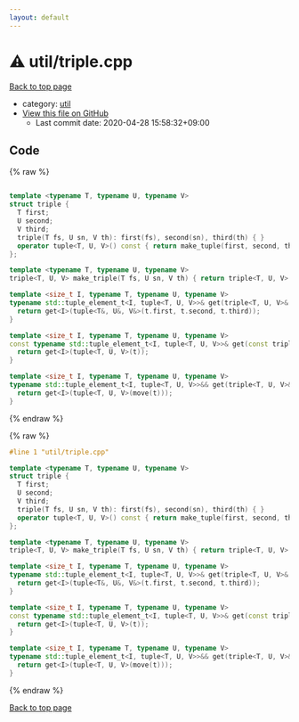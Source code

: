```yaml
---
layout: default
---
```


<!-- mathjax config similar to math.stackexchange -->
<script type="text/javascript" async
  src="https://cdnjs.cloudflare.com/ajax/libs/mathjax/2.7.5/MathJax.js?config=TeX-MML-AM_CHTML">
</script>
<script type="text/x-mathjax-config">
  MathJax.Hub.Config({
    TeX: { equationNumbers: { autoNumber: "AMS" }},
    tex2jax: {
      inlineMath: [ ['$','$'] ],
      processEscapes: true
    },
    "HTML-CSS": { matchFontHeight: false },
    displayAlign: "left",
    displayIndent: "2em"
  });
</script>

<script type="text/javascript" src="https://cdnjs.cloudflare.com/ajax/libs/jquery/3.4.1/jquery.min.js"></script>
<script src="https://cdn.jsdelivr.net/npm/jquery-balloon-js@1.1.2/jquery.balloon.min.js" integrity="sha256-ZEYs9VrgAeNuPvs15E39OsyOJaIkXEEt10fzxJ20+2I=" crossorigin="anonymous"></script>
<script type="text/javascript" src="../../assets/js/copy-button.js"></script>
<link rel="stylesheet" href="../../assets/css/copy-button.css" />


# :warning: util/triple.cpp

<a href="../../index.html">Back to top page</a>

* category: <a href="../../index.html#05c7e24700502a079cdd88012b5a76d3">util</a>
* <a href="{{ site.github.repository_url }}/blob/master/util/triple.cpp">View this file on GitHub</a>
    - Last commit date: 2020-04-28 15:58:32+09:00




## Code

<a id="unbundled"></a>
{% raw %}
```cpp

template <typename T, typename U, typename V>
struct triple {
  T first;
  U second;
  V third;
  triple(T fs, U sn, V th): first(fs), second(sn), third(th) { }
  operator tuple<T, U, V>() const { return make_tuple(first, second, third); }
};

template <typename T, typename U, typename V>
triple<T, U, V> make_triple(T fs, U sn, V th) { return triple<T, U, V>(fs, sn, th); }

template <size_t I, typename T, typename U, typename V>
typename std::tuple_element_t<I, tuple<T, U, V>>& get(triple<T, U, V>& t) {
  return get<I>(tuple<T&, U&, V&>(t.first, t.second, t.third));
}

template <size_t I, typename T, typename U, typename V>
const typename std::tuple_element_t<I, tuple<T, U, V>>& get(const triple<T, U, V>& t) {
  return get<I>(tuple<T, U, V>(t));
}

template <size_t I, typename T, typename U, typename V>
typename std::tuple_element_t<I, tuple<T, U, V>>&& get(triple<T, U, V>&& t) {
  return get<I>(tuple<T, U, V>(move(t)));
}

```
{% endraw %}

<a id="bundled"></a>
{% raw %}
```cpp
#line 1 "util/triple.cpp"

template <typename T, typename U, typename V>
struct triple {
  T first;
  U second;
  V third;
  triple(T fs, U sn, V th): first(fs), second(sn), third(th) { }
  operator tuple<T, U, V>() const { return make_tuple(first, second, third); }
};

template <typename T, typename U, typename V>
triple<T, U, V> make_triple(T fs, U sn, V th) { return triple<T, U, V>(fs, sn, th); }

template <size_t I, typename T, typename U, typename V>
typename std::tuple_element_t<I, tuple<T, U, V>>& get(triple<T, U, V>& t) {
  return get<I>(tuple<T&, U&, V&>(t.first, t.second, t.third));
}

template <size_t I, typename T, typename U, typename V>
const typename std::tuple_element_t<I, tuple<T, U, V>>& get(const triple<T, U, V>& t) {
  return get<I>(tuple<T, U, V>(t));
}

template <size_t I, typename T, typename U, typename V>
typename std::tuple_element_t<I, tuple<T, U, V>>&& get(triple<T, U, V>&& t) {
  return get<I>(tuple<T, U, V>(move(t)));
}

```
{% endraw %}

<a href="../../index.html">Back to top page</a>


